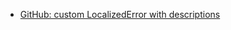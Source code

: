 - [GitHub: custom LocalizedError with descriptions](https://github.com/risinggalaxy/rijksmuseum/blob/c06e26d87d1a711152031d3578aa9dce6f6692c1/Rijksmuseum/Services-Utilities/ErrorHandler.swift)
